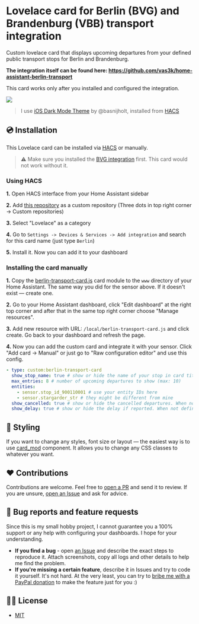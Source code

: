 # Lovelace card for Berlin (BVG) and Brandenburg (VBB) transport integration

Custom lovelace card that displays upcoming departures from your defined public transport stops for Berlin and Brandenburg.

**The integration itself can be found here: https://github.com/vas3k/home-assistant-berlin-transport**

This card works only after you installed and configured the integration.

![](./docs/screenshots/timetable-card.jpg)

> I use [iOS Dark Mode Theme](https://github.com/basnijholt/lovelace-ios-dark-mode-theme) by @basnijholt, installed from [HACS](https://hacs.xyz/)

## 💿 Installation

This Lovelace card can be installed via [HACS](https://hacs.xyz/) or manually.

> ⚠️ Make sure you installed the [BVG integration](https://github.com/vas3k/home-assistant-berlin-transport) first. This card would not work without it.

### Using HACS

**1.** Open HACS interface from your Home Assistant sidebar

**2.** Add [this repository](https://github.com/vas3k/lovelace-berlin-transport-card) as a custom repository (Three dots in top right corner -> Custom repositories)

**3.** Select "Lovelace" as a category

**4.** Go to `Settings -> Devices & Services -> Add integration` and search for this card name (just type `Berlin`)

**5.** Install it. Now you can add it to your dashboard


### Installing the card manually

**1.** Copy the [berlin-transport-card.js](./dist) card module to the `www` directory of your Home Assistant. The same way you did for the sensor above. If it doesn't exist — create one.

**2.** Go to your Home Assistant dashboard, click "Edit dashboard" at the right top corner and after that in the same top right corner choose "Manage resources".

**3.** Add new resource with URL: `/local/berlin-transport-card.js` and click create. Go back to your dashboard and refresh the page.

**4.** Now you can add the custom card and integrate it with your sensor. Click "Add card -> Manual" or just go to "Raw configuration editor" and use this config.

```yaml
- type: custom:berlin-transport-card
  show_stop_name: true # show or hide the name of your stop in card title
  max_entries: 8 # number of upcoming departures to show (max: 10)
  entities:
    - sensor.stop_id_900110001 # use your entity IDs here
    - sensor.stargarder_str # they might be different from mine
  show_cancelled: true # show or hide the cancelled departures. When not defined or true, the cancelled departures will be shown as struk-through.
  show_delay: true # show or hide the delay if reported. When not defined or true, the delay will be shown next to the departure time.
```


## 🎨 Styling

If you want to change any styles, font size or layout — the easiest way is to use [card_mod](https://github.com/thomasloven/lovelace-card-mod) component. It allows you to change any CSS classes to whatever you want.

## ❤️ Contributions

Contributions are welcome. Feel free to [open a PR](https://github.com/vas3k/lovelace-berlin-transport-card/pulls) and send it to review. If you are unsure, [open an Issue](https://github.com/vas3k/lovelace-berlin-transport-card/issues) and ask for advice.

## 🐛 Bug reports and feature requests

Since this is my small hobby project, I cannot guarantee you a 100% support or any help with configuring your dashboards. I hope for your understanding.

- **If you find a bug** - open [an Issue](https://github.com/vas3k/lovelace-berlin-transport-card/issues) and describe the exact steps to reproduce it. Attach screenshots, copy all logs and other details to help me find the problem.
- **If you're missing a certain feature**, describe it in Issues and try to code it yourself. It's not hard. At the very least, you can try to [bribe me with a PayPal donation](https://www.paypal.com/paypalme/vas3kcom) to make the feature just for you :)

## 👮‍♀️ License

- [MIT](./LICENSE.md)
